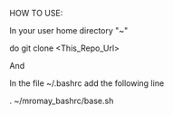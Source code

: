HOW TO USE:

In your user home directory "~"

do git clone <This_Repo_Url>

And

In the file ~/.bashrc add the following line

. ~/mromay_bashrc/base.sh
